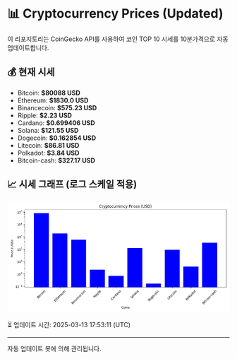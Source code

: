 
# 📊 Cryptocurrency Prices (Updated)

이 리포지토리는 CoinGecko API를 사용하여 코인 TOP 10 시세를 10분가격으로 자동 업데이트합니다.

## 💰 현재 시세
- Bitcoin: **$80088 USD**
- Ethereum: **$1830.0 USD**
- Binancecoin: **$575.23 USD**
- Ripple: **$2.23 USD**
- Cardano: **$0.699406 USD**
- Solana: **$121.55 USD**
- Dogecoin: **$0.162854 USD**
- Litecoin: **$86.81 USD**
- Polkadot: **$3.84 USD**
- Bitcoin-cash: **$327.17 USD**

## 📈 시세 그래프 (로그 스케일 적용)
![Crypto Prices](crypto_prices.png)

⏳ 업데이트 시간: 2025-03-13 17:53:11 (UTC)

---
자동 업데이트 봇에 의해 관리됩니다.
